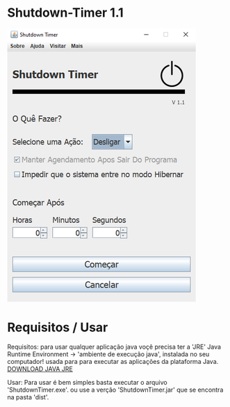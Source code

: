# Shutdown-Timer 1.1

<img src="./design/image/frame.png"></img>

# Requisitos / Usar

Requisitos: para usar qualquer aplicação java voçê precisa ter a 'JRE' Java Runtime Environment -> 'ambiente de execução java', instalada no seu computador!
usada para para executar as aplicações da plataforma Java. <a href="https://www.java.com/pt-BR/download/manual.jsp">DOWNLOAD JAVA JRE</a>

Usar: Para usar é bem simples basta executar o arquivo 'ShutdownTimer.exe'. ou use a verção 'ShutdownTimer.jar' que se encontra na pasta 'dist'.
